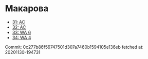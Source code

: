 # Макарова
- [31: AC](31.md)
- [32: AC](32.md)
- [33: WA 6](33.md)
- [34: WA 4](34.md)

Commit: 0c277b86f59747501d307a7460b1594105e136eb
 fetched at: 20201130-194731
